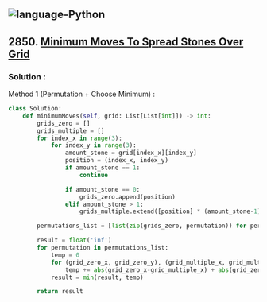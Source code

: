 ![language-Python](https://img.shields.io/badge/Python-ffd43b?style=for-the-badge&logo=PYTHON)
---

## 2850. [Minimum Moves To Spread Stones Over Grid](https://leetcode.com/problems/minimum-moves-to-spread-stones-over-grid)

### Solution :

Method 1 (Permutation + Choose Minimum) :
```python
class Solution:
    def minimumMoves(self, grid: List[List[int]]) -> int:
        grids_zero = []
        grids_multiple = []
        for index_x in range(3):
            for index_y in range(3):
                amount_stone = grid[index_x][index_y]
                position = (index_x, index_y)
                if amount_stone == 1:
                    continue

                if amount_stone == 0:
                    grids_zero.append(position)
                elif amount_stone > 1:
                    grids_multiple.extend([position] * (amount_stone-1))

        permutations_list = [list(zip(grids_zero, permutation)) for permutation in permutations(grids_multiple)]

        result = float('inf')
        for permutation in permutations_list:
            temp = 0
            for (grid_zero_x, grid_zero_y), (grid_multiple_x, grid_multiple_y) in permutation:
                temp += abs(grid_zero_x-grid_multiple_x) + abs(grid_zero_y-grid_multiple_y)
            result = min(result, temp)

        return result
```
